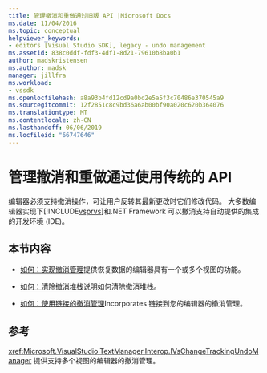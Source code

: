 ```yaml
---
title: 管理撤消和重做通过旧版 API |Microsoft Docs
ms.date: 11/04/2016
ms.topic: conceptual
helpviewer_keywords:
- editors [Visual Studio SDK], legacy - undo management
ms.assetid: 838c0ddf-fdf3-4df1-8d21-79610b8ba0b1
author: madskristensen
ms.author: madsk
manager: jillfra
ms.workload:
- vssdk
ms.openlocfilehash: a8a93b4fd12cd9a0bd2e5a5f3c70486e370545a9
ms.sourcegitcommit: 12f2851c8c9bd36a6ab00bf90a020c620b364076
ms.translationtype: MT
ms.contentlocale: zh-CN
ms.lasthandoff: 06/06/2019
ms.locfileid: "66747646"
---
```

# <a name="manage-undo-and-redo-by-using-the-legacy-api"></a>管理撤消和重做通过使用传统的 API
编辑器必须支持撤消操作，可让用户反转其最新更改时它们修改代码。 大多数编辑器实现下[!INCLUDE[vsprvs](../code-quality/includes/vsprvs_md.md)]和.NET Framework 可以撤消支持自动提供的集成的开发环境 (IDE)。

## <a name="in-this-section"></a>本节内容
- [如何：实现撤消管理](../extensibility/how-to-implement-undo-management.md)提供恢复数据的编辑器具有一个或多个视图的功能。

- [如何：清除撤消堆栈](../extensibility/how-to-clear-the-undo-stack.md)说明如何清除撤消堆栈。

- [如何：使用链接的撤消管理](../extensibility/how-to-use-linked-undo-management.md)Incorporates 链接到您的编辑器的撤消管理。

## <a name="reference"></a>参考
 <xref:Microsoft.VisualStudio.TextManager.Interop.IVsChangeTrackingUndoManager> 提供支持多个视图的编辑器的撤消管理。
